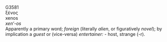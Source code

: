 <body>
  <p>G3581<br>  ξένος  <br> xenos  <br><i>xen‘-os </i><br>Apparently a primary word; <i>foreign</i> (literally <i>alien</i>, or figuratively <i>novel</i>); by implication a <i>guest</i> or (vice-versa) <i>entertainer:</i> - host, strange (-r).<br></p>
 </body>